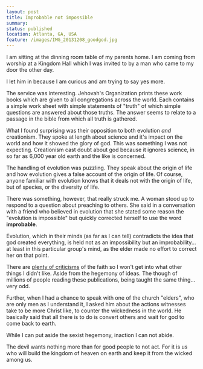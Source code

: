 ```yaml
---
layout: post
title: Improbable not impossible
summary:
status: published
location: Atlanta, GA, USA
feature: /images/IMG_20131208_goodgod.jpg
---
```


I am sitting at the dinning room table of my parents home. I am coming from worship at a Kingdom Hall which I was invited to by a man who came to my door the other day.

I let him in because I am curious and am trying to say yes more.

The service was interesting. Jehovah's Organization prints these work books which are given to all congregations across the world. Each contains a simple work sheet with simple statements of "truth" of which simple questions are answered about those truths. The answer seems to relate to a passage in the bible from which all truth is gathered.

What I found surprising was their opposition to both evolution *and* creationism. They spoke at length about science and it's impact on the world and how it showed the glory of god. This was something I was not expecting. Creationism cast doubt about god because it ignores science, in so far as 6,000 year old earth and the like is concerned.

The handling of evolution was puzzling. They speak about the origin of life and how evolution gives a false account of the origin of life. Of course, anyone familiar with evolution knows that it deals not with the origin of life, but of species, or the diversity of life.

There was something, however, that really struck me. A woman stood up to respond to a question about preaching to others. She said in a conversation with a friend who believed in evolution that she stated some reason the "evolution is impossible" but quickly corrected herself to use the word **improbable**.

Evolution, which in their minds (as far as I can tell) contradicts the idea that god created everything, is held not as an impossibility but an improbability... at least in this particular group's mind, as the elder made no effort to correct her on that point.

There are [plenty of criticisms][crit] of the faith so I won't get into what other things I didn't like. Aside from the hegemony of ideas. The though of millions of people reading these publications, being taught the same thing... very odd.

Further, when I had a chance to speak with one of the church "elders", who are only men as I understand it, I asked him about the actions witnesses take to be more Christ like, to counter the wickedness in the world. He basically said that all there is to do is convert others and wait for god to come back to earth.

While I can put aside the sexist hegemony, inaction I can not abide.

The devil wants nothing more than for good people to not act. For it is us who will build the kingdom of heaven on earth and keep it from the wicked among us.

[crit]: https://en.wikipedia.org/wiki/Criticism_of_Jehovah%27s_Witnesses